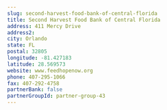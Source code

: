 ```yaml
---
slug: second-harvest-food-bank-of-central-florida
title: Second Harvest Food Bank of Central Florida
address: 411 Mercy Drive
address2: 
city: Orlando
state: FL
postal: 32805
longitude: -81.427183
latitude: 28.569573
website: www.feedhopenow.org
phone: 407-295-1066
fax: 407-292-4758
partnerBank: false
partnerGroupId: partner-group-43
---
```


